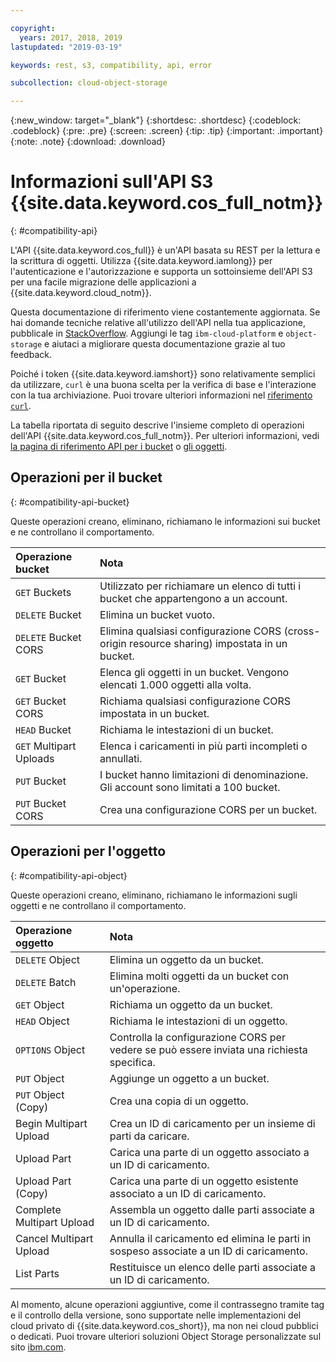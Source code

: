 ```yaml
---

copyright:
  years: 2017, 2018, 2019
lastupdated: "2019-03-19"

keywords: rest, s3, compatibility, api, error

subcollection: cloud-object-storage

---
```

{:new_window: target="_blank"}
{:shortdesc: .shortdesc}
{:codeblock: .codeblock}
{:pre: .pre}
{:screen: .screen}
{:tip: .tip}
{:important: .important}
{:note: .note}
{:download: .download} 

# Informazioni sull'API S3 {{site.data.keyword.cos_full_notm}}
{: #compatibility-api}

L'API {{site.data.keyword.cos_full}} è un'API basata su REST per la lettura e la scrittura di oggetti. Utilizza {{site.data.keyword.iamlong}} per l'autenticazione e l'autorizzazione e supporta un sottoinsieme dell'API S3 per una facile migrazione delle applicazioni a {{site.data.keyword.cloud_notm}}.

Questa documentazione di riferimento viene costantemente aggiornata. Se hai domande tecniche relative all'utilizzo dell'API nella tua applicazione, pubblicale in [StackOverflow](https://stackoverflow.com/). Aggiungi le tag `ibm-cloud-platform` e `object-storage` e aiutaci a migliorare questa documentazione grazie al tuo feedback.

Poiché i token {{site.data.keyword.iamshort}} sono relativamente semplici da utilizzare, `curl` è una buona scelta per la verifica di base e l'interazione con la tua archiviazione. Puoi trovare ulteriori informazioni nel [riferimento `curl`](/docs/services/cloud-object-storage/cli?topic=cloud-object-storage-curl).

La tabella riportata di seguito descrive l'insieme completo di operazioni dell'API {{site.data.keyword.cos_full_notm}}. Per ulteriori informazioni, vedi [la pagina di riferimento API per i bucket](/docs/services/cloud-object-storage/api-reference?topic=cloud-object-storage-compatibility-api-bucket-operations) o [gli oggetti](/docs/services/cloud-object-storage?topic=cloud-object-storage-object-operations).


## Operazioni per il bucket
{: #compatibility-api-bucket}

Queste operazioni creano, eliminano, richiamano le informazioni sui bucket e ne controllano il comportamento. 

| Operazione bucket       | Nota                                                                            |
|:------------------------|:--------------------------------------------------------------------------------|
| `GET` Buckets           | Utilizzato per richiamare un elenco di tutti i bucket che appartengono a un account.              |
| `DELETE` Bucket         | Elimina un bucket vuoto.                                                       |
| `DELETE` Bucket CORS    | Elimina qualsiasi configurazione CORS (cross-origin resource sharing) impostata in un bucket. |
| `GET` Bucket            | Elenca gli oggetti in un bucket. Vengono elencati 1.000 oggetti alla volta.         |
| `GET` Bucket CORS       | Richiama qualsiasi configurazione CORS impostata in un bucket.                              |
| `HEAD` Bucket           | Richiama le intestazioni di un bucket.                                                  |
| `GET` Multipart Uploads | Elenca i caricamenti in più parti incompleti o annullati.                     |
| `PUT` Bucket            | I bucket hanno limitazioni di denominazione. Gli account sono limitati a 100 bucket.         |
| `PUT` Bucket CORS       | Crea una configurazione CORS per un bucket.                                     |


## Operazioni per l'oggetto
{: #compatibility-api-object}

Queste operazioni creano, eliminano, richiamano le informazioni sugli oggetti e ne controllano il comportamento. 

| Operazione oggetto        | Nota                                                                            |
|:--------------------------|:------------------------------------------------------------------------------------|
| `DELETE` Object           | Elimina un oggetto da un bucket.                                                   |
| `DELETE` Batch            | Elimina molti oggetti da un bucket con un'operazione.                             |
| `GET` Object              | Richiama un oggetto da un bucket.                                                 |
| `HEAD` Object             | Richiama le intestazioni di un oggetto.                                                     |
| `OPTIONS` Object          | Controlla la configurazione CORS per vedere se può essere inviata una richiesta specifica.           |
| `PUT` Object              | Aggiunge un oggetto a un bucket.                                                        |
| `PUT` Object (Copy)       | Crea una copia di un oggetto.                                                       |
| Begin Multipart Upload    | Crea un ID di caricamento per un insieme di parti da caricare.                            |
| Upload Part               | Carica una parte di un oggetto associato a un ID di caricamento.                  |
| Upload Part (Copy)        | Carica una parte di un oggetto esistente associato a un ID di caricamento.         |
| Complete Multipart Upload | Assembla un oggetto dalle parti associate a un ID di caricamento.              |
| Cancel Multipart Upload   | Annulla il caricamento ed elimina le parti in sospeso associate a un ID di caricamento. |
| List Parts                | Restituisce un elenco delle parti associate a un ID di caricamento.                       |


Al momento, alcune operazioni aggiuntive, come il contrassegno tramite tag e il controllo della versione, sono supportate nelle implementazioni del cloud privato di {{site.data.keyword.cos_short}}, ma non nei cloud pubblici o dedicati. Puoi trovare ulteriori soluzioni Object Storage personalizzate sul sito [ibm.com](https://www.ibm.com/cloud/object-storage).

